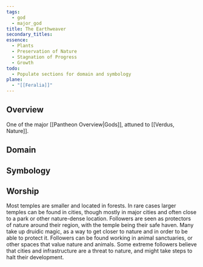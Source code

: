 ```yaml
---
tags:
  - god
  - major_god
title: The Earthweaver
secondary_titles: 
essence:
  - Plants
  - Preservation of Nature
  - Stagnation of Progress
  - Growth
todo:
  - Populate sections for domain and symbology
plane:
  - "[[Feralia]]"
---
```

## Overview
One of the major [[Pantheon Overview|Gods]], attuned to [[Verdus, Nature]].
## Domain

## Symbology

## Worship
Most temples are smaller and located in forests. In rare cases larger temples can be found in cities, though mostly in major cities and often close to a park or other nature-dense location. Followers are seen as protectors of nature around their region, with the temple being their safe haven. Many take up druidic magic, as a way to get closer to nature and in order to be able to protect it. Followers can be found working in animal sanctuaries, or other spaces that value nature and animals. Some extreme followers believe that cities and infrastructure are a threat to nature, and might take steps to halt their development.